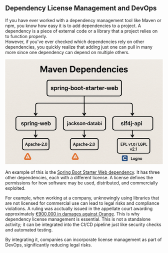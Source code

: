 ## Dependency License Management and DevOps

If you have ever worked with a dependency management tool like Maven or npm, you know how easy it is to add dependencies to a project.
A dependency is a piece of external code or a library that a project relies on to function properly.  
However, if you've ever checked which dependencies rely on other dependencies, you quickly realize that adding just one can pull in many more since one dependency can depend on multiple others.

<img src="../assets/maven_dependencies.png" width="600">

An example of this is the [Spring Boot Starter Web dependency](https://mvnrepository.com/artifact/org.springframework.boot/spring-boot-starter).
It has three other dependencies, each with a different license.
A license defines the permissions for how software may be used, distributed, and commercially exploited.

For example, when working at a company, unknowingly using libraries that are not licensed for commercial use can lead to legal risks and compliance violations. A ruling was acctually issued in the appellate court awarding approximately [€900,000 in damages against Orange](https://www.dlapiper.com/en/insights/publications/2024/03/wakeup-call-for-open-source-users-french-court-awards-damages-for-gpl-violations).
This is why dependency license management is essential. This is not a standalone activity; it can be integrated into the CI/CD pipeline just like security checks and automated testing.  

By integrating it, companies can incorporate license management as part of DevOps, significantly reducing legal risks.
